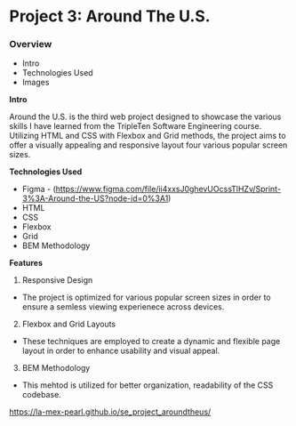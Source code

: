 # Project 3: Around The U.S.

### Overview

- Intro
- Technologies Used
- Images

**Intro**

Around the U.S. is the third web project designed to showcase the various skills I have learned from the TripleTen Software Engineering course. Utilizing HTML and CSS with Flexbox and Grid methods, the project aims to offer a visually appealing and responsive layout four various popular screen sizes.

**Technologies Used**

- Figma - (https://www.figma.com/file/ii4xxsJ0ghevUOcssTlHZv/Sprint-3%3A-Around-the-US?node-id=0%3A1)
- HTML
- CSS
- Flexbox
- Grid
- BEM Methodology

**Features**

1. Responsive Design

- The project is optimized for various popular screen sizes in order to ensure a semless viewing experienece across devices.

2. Flexbox and Grid Layouts

- These techniques are employed to create a dynamic and flexible page layout in order to enhance usability and visual appeal.

3. BEM Methodology

- This mehtod is utilized for better organization, readability of the CSS codebase.

https://la-mex-pearl.github.io/se_project_aroundtheus/
